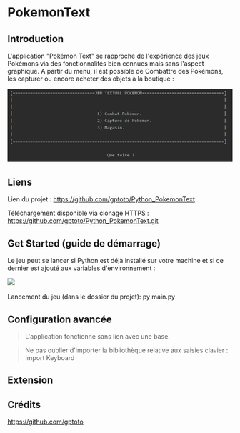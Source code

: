 # PokemonText

## Introduction
	
L'application "Pokémon Text" se rapproche de l'expérience des jeux Pokémons via des fonctionnalités bien connues mais sans l'aspect graphique. 
A partir du menu, il est possible de Combattre des Pokémons, les capturer ou encore acheter des objets à la boutique :

<div style ="text-align: center">
	<img style = "text-align: center" src="MainScreen.PNG"/>
</div>

## Liens

Lien du projet : https://github.com/gptoto/Python_PokemonText

Téléchargement disponible via clonage HTTPS : https://github.com/gptoto/Python_PokemonText.git

## Get Started (guide de démarrage)

Le jeu peut se lancer si Python est déjà installé sur votre machine et si ce dernier est ajouté aux variables d'environnement :

<img src="https://pythonfaqfr.readthedocs.io/en/latest/_images/advanced_features.png"/>

Lancement du jeu (dans le dossier du projet): 
	py main.py

## Configuration avancée

> L'application fonctionne sans lien avec une base.

> Ne pas oublier d'importer la bibliothèque relative aux saisies clavier : 
	Import Keyboard

## Extension


## Crédits

https://github.com/gptoto

